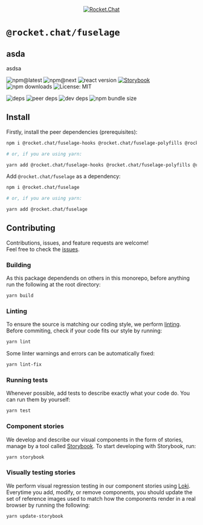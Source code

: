 <!--header-->

<p align="center">
  <a href="https://rocket.chat" title="Rocket.Chat">
    <img src="https://github.com/RocketChat/Rocket.Chat.Artwork/raw/master/Logos/2020/png/logo-horizontal-red.png" alt="Rocket.Chat" />
  </a>
</p>

# `@rocket.chat/fuselage`

## asda

asdsa

![npm@latest](https://img.shields.io/npm/v/@rocket.chat/fuselage/latest?style=flat-square) ![npm@next](https://img.shields.io/npm/v/@rocket.chat/fuselage/next?style=flat-square) ![react version](https://img.shields.io/npm/dependency-version/@rocket.chat/fuselage/peer/react?style=flat-square) [![Storybook](https://cdn.jsdelivr.net/gh/storybookjs/brand@master/badge/badge-storybook.svg)](https://rocketchat.github.io/Rocket.Chat.Fuselage/fuselage) ![npm downloads](https://img.shields.io/npm/dw/@rocket.chat/fuselage?style=flat-square) ![License: MIT](https://img.shields.io/npm/l/@rocket.chat/fuselage?style=flat-square)

![deps](https://img.shields.io/david/RocketChat/Rocket.Chat.Fuselage?path=packages%2Ffuselage&style=flat-square) ![peer deps](https://img.shields.io/david/peer/RocketChat/Rocket.Chat.Fuselage?path=packages%2Ffuselage&style=flat-square) ![dev deps](https://img.shields.io/david/dev/RocketChat/Rocket.Chat.Fuselage?path=packages%2Ffuselage&style=flat-square) ![npm bundle size](https://img.shields.io/bundlephobia/min/@rocket.chat/fuselage?style=flat-square)

<!--/header-->

## Install

<!--install-->

Firstly, install the peer dependencies (prerequisites):

```sh
npm i @rocket.chat/fuselage-hooks @rocket.chat/fuselage-polyfills @rocket.chat/icons react react-dom react-virtuoso

# or, if you are using yarn:

yarn add @rocket.chat/fuselage-hooks @rocket.chat/fuselage-polyfills @rocket.chat/icons react react-dom react-virtuoso
```

Add `@rocket.chat/fuselage` as a dependency:

```sh
npm i @rocket.chat/fuselage

# or, if you are using yarn:

yarn add @rocket.chat/fuselage
```

<!--/install-->

## Contributing

<!--contributing(msg)-->

Contributions, issues, and feature requests are welcome!<br />
Feel free to check the [issues](https://github.com/RocketChat/Rocket.Chat.Fuselage/issues).

<!--/contributing(msg)-->

### Building

As this package dependends on others in this monorepo, before anything run the following at the root directory:

<!--yarn(build)-->

```sh
yarn build
```

<!--/yarn(build)-->

### Linting

To ensure the source is matching our coding style, we perform [linting](<https://en.wikipedia.org/wiki/Lint_(software)>).
Before commiting, check if your code fits our style by running:

<!--yarn(lint)-->

```sh
yarn lint
```

<!--/yarn(lint)-->

Some linter warnings and errors can be automatically fixed:

<!--yarn(lint-fix)-->

```sh
yarn lint-fix
```

<!--/yarn(lint-fix)-->

### Running tests

Whenever possible, add tests to describe exactly what your code do. You can run them by yourself:

<!--yarn(test)-->

```sh
yarn test
```

<!--/yarn(test)-->

### Component stories

We develop and describe our visual components in the form of stories, manage by a tool called [Storybook](https://storybook.js.org/).
To start developing with Storybook, run:

<!--yarn(storybook)-->

```sh
yarn storybook
```

<!--/yarn(storybook)-->

### Visually testing stories

We perform visual regression testing in our component stories using [Loki](https://loki.js.org/).
Everytime you add, modify, or remove components, you should update the set of reference images used to match
how the components render in a real browser by running the following:

<!--yarn(update-storybook)-->

```sh
yarn update-storybook
```

<!--/yarn(update-storybook)-->
